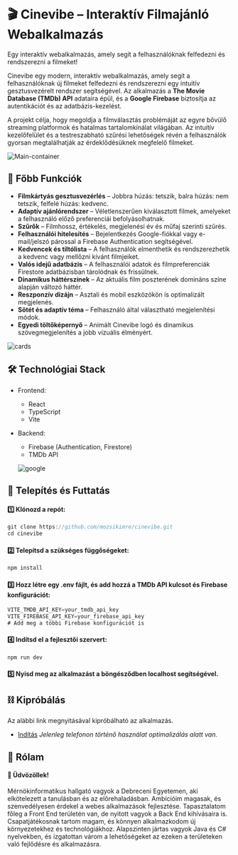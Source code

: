 # 🎬 Cinevibe – Interaktív Filmajánló Webalkalmazás

Egy interaktív webalkalmazás, amely segít a felhasználóknak felfedezni és rendszerezni a filmeket!

Cinevibe egy modern, interaktív webalkalmazás, amely segít a felhasználóknak új filmeket felfedezni és rendszerezni egy intuitív gesztusvezérelt rendszer segítségével. Az alkalmazás a **The Movie Database (TMDb) API** adataira épül, és a **Google Firebase** biztosítja az autentikációt és az adatbázis-kezelést.

A projekt célja, hogy megoldja a filmválasztás problémáját az egyre bővülő streaming platformok és hatalmas tartalomkínálat világában. Az intuitív kezelőfelület és a testreszabható szűrési lehetőségek révén a felhasználók gyorsan megtalálhatják az érdeklődésüknek megfelelő filmeket.

![Main-container](https://github.com/user-attachments/assets/208ad45e-8999-4c08-a95f-790987376288)

## 🚀 Főbb Funkciók

- **Filmkártyás gesztusvezérlés** – Jobbra húzás: tetszik, balra húzás: nem tetszik, felfelé húzás: kedvenc.
- **Adaptív ajánlórendszer** – Véletlenszerűen kiválasztott filmek, amelyeket a felhasználó előző preferenciái befolyásolhatnak.
- **Szűrők** – Filmhossz, értékelés, megjelenési év és műfaj szerinti szűrés.
- **Felhasználói hitelesítés** – Bejelentkezés Google-fiókkal vagy e-mail/jelszó párossal a Firebase Authentication segítségével.
- **Kedvencek és tiltólista** – A felhasználók elmenthetik és rendszerezhetik a kedvenc vagy mellőzni kívánt filmjeiket.
- **Valós idejű adatbázis** – A felhasználói adatok és filmpreferenciák Firestore adatbázisban tárolódnak és frissülnek.
- **Dinamikus háttérszínek** – Az aktuális film poszterének domináns színe alapján változó háttér.
- **Reszponzív dizájn** – Asztali és mobil eszközökön is optimalizált megjelenés.
- **Sötét és adaptív téma** – Felhasználó által választható megjelenítési módok.
- **Egyedi töltőképernyő** – Animált Cinevibe logó és dinamikus szövegmegjelenítés a jobb vizuális élményért.

![cards](https://github.com/user-attachments/assets/71b26307-5101-4b4e-b06b-81265151d467)


## 🛠️ Technológiai Stack
- Frontend:
  - React
  - TypeScript
  - Vite
- Backend:
  - Firebase (Authentication, Firestore)
  - TMDb API

  ![google](https://github.com/user-attachments/assets/be301153-62b2-493a-b668-154b7af04ea9)

## 🔧 Telepítés és Futtatás
#### 1️⃣ Klónozd a repót:

```js
git clone https://github.com/mozsikimre/cinevibe.git  
cd cinevibe
```
#### 2️⃣ Telepítsd a szükséges függőségeket:

```js
npm install  
```

#### 3️⃣ Hozz létre egy .env fájlt, és add hozzá a TMDb API kulcsot és Firebase konfigurációt:

```js
VITE_TMDB_API_KEY=your_tmdb_api_key  
VITE_FIREBASE_API_KEY=your_firebase_api_key  
# Add meg a többi Firebase konfigurációt is
```

#### 4️⃣ Indítsd el a fejlesztői szervert:
```js
npm run dev
```
#### 5️⃣ Nyisd meg az alkalmazást a böngésződben localhost segítségével.

## ⛓️ Kipróbálás
Az alábbi link megnyitásával kipróbálható az alkalmazás.
 - [Indítás](https://cinevibe.onrender.com/) *Jelenleg telefonon történő használat optimalizálás alatt van.*
   
## 🚀 Rólam
#### 👋 Üdvözöllek!
Mérnökinformatikus hallgató vagyok a Debreceni Egyetemen, aki elkötelezett a tanulásban és az előrehaladásban. Ambícióim magasak, és szenvedélyesen érdekel a webes alkalmazások fejlesztése. Tapasztalatom főleg a Front End területén van, de nyitott vagyok a Back End kihívásaira is. Csapatjátékosnak tartom magam, és könnyen alkalmazkodom új környezetekhez és technológiákhoz. Alapszinten jártas vagyok Java és C# nyelvekben, és izgatottan várom a lehetőségeket az ezeken a területeken való fejlődésre és alkalmazásra.
